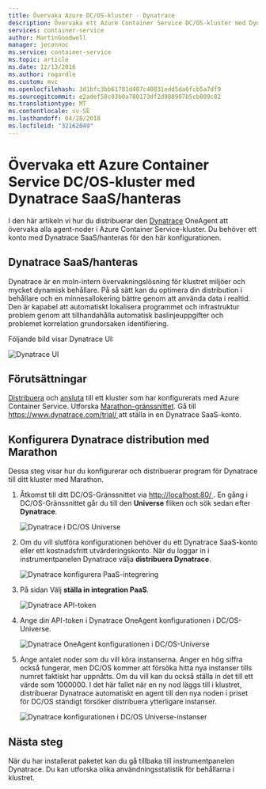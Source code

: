 ```yaml
---
title: Övervaka Azure DC/OS-kluster - Dynatrace
description: Övervaka ett Azure Container Service DC/OS-kluster med Dynatrace. Distribuera Dynatrace OneAgent med hjälp av DC/OS-instrumentpanelen.
services: container-service
author: MartinGoodwell
manager: jeconnoc
ms.service: container-service
ms.topic: article
ms.date: 12/13/2016
ms.author: rogardle
ms.custom: mvc
ms.openlocfilehash: 3d1bfc3bb61781d487c40831edd5da6fcb5a7df9
ms.sourcegitcommit: e2adef58c03b0a780173df2d988907b5cb809c82
ms.translationtype: MT
ms.contentlocale: sv-SE
ms.lasthandoff: 04/28/2018
ms.locfileid: "32162049"
---
```

# <a name="monitor-an-azure-container-service-dcos-cluster-with-dynatrace-saasmanaged"></a>Övervaka ett Azure Container Service DC/OS-kluster med Dynatrace SaaS/hanteras

I den här artikeln vi hur du distribuerar den [Dynatrace](https://www.dynatrace.com/) OneAgent att övervaka alla agent-noder i Azure Container Service-kluster. Du behöver ett konto med Dynatrace SaaS/hanteras för den här konfigurationen. 

## <a name="dynatrace-saasmanaged"></a>Dynatrace SaaS/hanteras
Dynatrace är en moln-intern övervakningslösning för klustret miljöer och mycket dynamisk behållare. På så sätt kan du optimera din distribution i behållare och en minnesallokering bättre genom att använda data i realtid. Den är kapabel att automatiskt lokalisera programmet och infrastruktur problem genom att tillhandahålla automatisk baslinjeuppgifter och problemet korrelation grundorsaken identifiering.

Följande bild visar Dynatrace UI:

![Dynatrace UI](./media/container-service-monitoring-dynatrace/dynatrace.png)

## <a name="prerequisites"></a>Förutsättningar 
[Distribuera](container-service-deployment.md) och [ansluta](./../container-service-connect.md) till ett kluster som har konfigurerats med Azure Container Service. Utforska [Marathon-gränssnittet](container-service-mesos-marathon-ui.md). Gå till [ https://www.dynatrace.com/trial/ ](https://www.dynatrace.com/trial/) att ställa in en Dynatrace SaaS-konto.  

## <a name="configure-a-dynatrace-deployment-with-marathon"></a>Konfigurera Dynatrace distribution med Marathon
Dessa steg visar hur du konfigurerar och distribuerar program för Dynatrace till ditt kluster med Marathon.

1. Åtkomst till ditt DC/OS-Gränssnittet via [ http://localhost:80/ ](http://localhost:80/). En gång i DC/OS-Gränssnittet går du till den **Universe** fliken och sök sedan efter **Dynatrace**.

    ![Dynatrace i DC/OS Universe](./media/container-service-monitoring-dynatrace/dynatrace-universe.png)

2. Om du vill slutföra konfigurationen behöver du ett Dynatrace SaaS-konto eller ett kostnadsfritt utvärderingskonto. När du loggar in i instrumentpanelen Dynatrace välja **distribuera Dynatrace**.

    ![Dynatrace konfigurera PaaS-integrering](./media/container-service-monitoring-dynatrace/setup-paas.png)

3. På sidan Välj **ställa in integration PaaS**. 

    ![Dynatrace API-token](./media/container-service-monitoring-dynatrace/api-token.png) 

4. Ange din API-token i Dynatrace OneAgent konfigurationen i DC/OS-Universe. 

    ![Dynatrace OneAgent konfigurationen i DC/OS-Universe](./media/container-service-monitoring-dynatrace/dynatrace-config.png)

5. Ange antalet noder som du vill köra instanserna. Anger en hög siffra också fungerar, men DC/OS kommer att försöka hitta nya instanser tills numret faktiskt har uppnåtts. Om du vill kan du också ställa in det till ett värde som 1000000. I det här fallet när en ny nod läggs till i klustret, distribuerar Dynatrace automatiskt en agent till den nya noden i priset för DC/OS ständigt försöker distribuera ytterligare instanser.

    ![Dynatrace konfigurationen i DC/OS Universe-instanser](./media/container-service-monitoring-dynatrace/dynatrace-config2.png)

## <a name="next-steps"></a>Nästa steg

När du har installerat paketet kan du gå tillbaka till instrumentpanelen Dynatrace. Du kan utforska olika användningsstatistik för behållarna i klustret. 